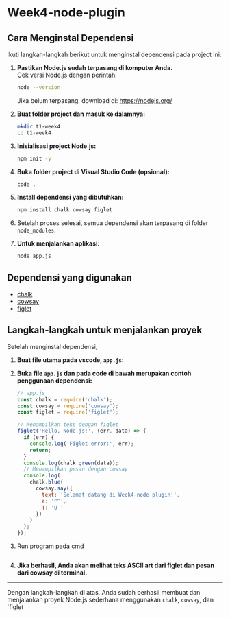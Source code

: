 # Week4-node-plugin

## Cara Menginstal Dependensi

Ikuti langkah-langkah berikut untuk menginstal dependensi pada project ini:

1. **Pastikan Node.js sudah terpasang di komputer Anda.**  
   Cek versi Node.js dengan perintah:
   ```sh
   node --version
   ```
   Jika belum terpasang, download di: https://nodejs.org/

2. **Buat folder project dan masuk ke dalamnya:**
   ```sh
   mkdir t1-week4
   cd t1-week4
   ```

3. **Inisialisasi project Node.js:**
   ```sh
   npm init -y
   ```

4. **Buka folder project di Visual Studio Code (opsional):**
   ```sh
   code .
   ```

5. **Install dependensi yang dibutuhkan:**
   ```sh
   npm install chalk cowsay figlet
   ```

6. Setelah proses selesai, semua dependensi akan terpasang di folder `node_modules`.

7. **Untuk menjalankan aplikasi:**
   ```sh
   node app.js
   ```

## Dependensi yang digunakan
- [chalk](https://www.npmjs.com/package/chalk)
- [cowsay](https://www.npmjs.com/package/cowsay)
- [figlet](https://www.npmjs.com/package/figlet)

## Langkah-langkah untuk menjalankan proyek

Setelah menginstal dependensi, 

1. **Buat file utama pada vscode, `app.js`:**
2. **Buka file `app.js` dan pada code di bawah merupakan contoh penggunaan dependensi:**
   ```js
   // app.js
   const chalk = require('chalk');
   const cowsay = require('cowsay');
   const figlet = require('figlet');

   // Menampilkan teks dengan figlet
   figlet('Hello, Node.js!', (err, data) => {
     if (err) {
       console.log('Figlet error:', err);
       return;
     }
     console.log(chalk.green(data));
     // Menampilkan pesan dengan cowsay
     console.log(
       chalk.blue(
         cowsay.say({
           text: 'Selamat datang di Week4-node-plugin!',
           e: '^^',
           T: 'U '
         })
       )
     );
   });
   ```
3. Run program pada cmd
      ```sh
   
   ```

5. **Jika berhasil, Anda akan melihat teks ASCII art dari figlet dan pesan dari cowsay di terminal.**

---

Dengan langkah-langkah di atas, Anda sudah berhasil membuat dan menjalankan proyek Node.js sederhana menggunakan `chalk`, `cowsay`, dan `figlet